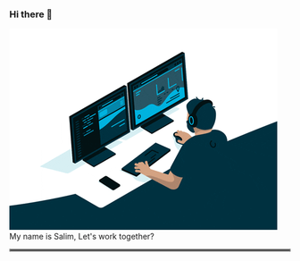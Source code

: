 ### Hi there 👋
![](giphy.gif)
My name is Salim, Let's work together?  

<hr style="border:2px solid gray"> </hr>


<!--
**SalimAbdala27/SalimAbdala27** is a ✨ _special_ ✨ repository because its `README.md` (this file) appears on your GitHub profile.

Here are some ideas to get you started:

- 🔭 I’m currently working on an Instagram clone.
- 🌱 I’m currently learning Next.js
- 👯 I am collaborating on a Crypto Project.
